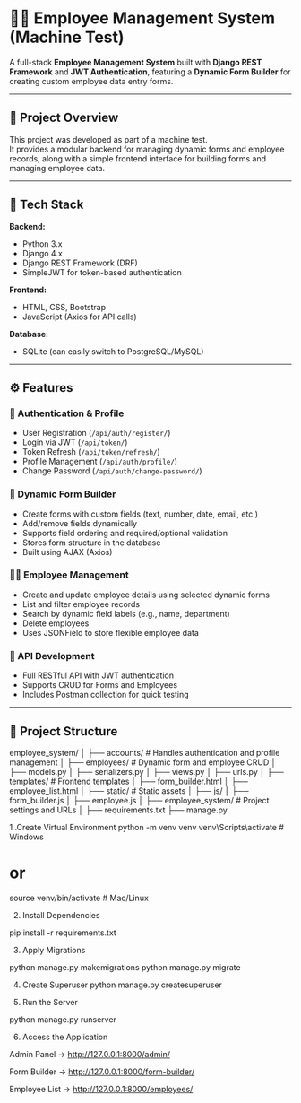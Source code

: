 # 🧑‍💼 Employee Management System (Machine Test)

A full-stack **Employee Management System** built with **Django REST Framework** and **JWT Authentication**, featuring a **Dynamic Form Builder** for creating custom employee data entry forms.

---

## 🚀 Project Overview

This project was developed as part of a machine test.  
It provides a modular backend for managing dynamic forms and employee records, along with a simple frontend interface for building forms and managing employee data.

---

## 🧰 Tech Stack

**Backend:**
- Python 3.x
- Django 4.x
- Django REST Framework (DRF)
- SimpleJWT for token-based authentication

**Frontend:**
- HTML, CSS, Bootstrap
- JavaScript (Axios for API calls)

**Database:**
- SQLite (can easily switch to PostgreSQL/MySQL)

---

## ⚙️ Features

### 🔐 Authentication & Profile
- User Registration (`/api/auth/register/`)
- Login via JWT (`/api/token/`)
- Token Refresh (`/api/token/refresh/`)
- Profile Management (`/api/auth/profile/`)
- Change Password (`/api/auth/change-password/`)

### 🧱 Dynamic Form Builder
- Create forms with custom fields (text, number, date, email, etc.)
- Add/remove fields dynamically
- Supports field ordering and required/optional validation
- Stores form structure in the database
- Built using AJAX (Axios)

### 👩‍💼 Employee Management
- Create and update employee details using selected dynamic forms
- List and filter employee records
- Search by dynamic field labels (e.g., name, department)
- Delete employees
- Uses JSONField to store flexible employee data

### 🧩 API Development
- Full RESTful API with JWT authentication
- Supports CRUD for Forms and Employees
- Includes Postman collection for quick testing

---

## 📁 Project Structure

employee_system/
│
├── accounts/ # Handles authentication and profile management
│
├── employees/ # Dynamic form and employee CRUD
│ ├── models.py
│ ├── serializers.py
│ ├── views.py
│ ├── urls.py
│
├── templates/ # Frontend templates
│ ├── form_builder.html
│ ├── employee_list.html
│
├── static/ # Static assets
│ ├── js/
│ ├── form_builder.js
│ ├── employee.js
│
├── employee_system/ # Project settings and URLs
│
├── requirements.txt
├── manage.py

1 .Create Virtual Environment
python -m venv venv
venv\Scripts\activate  # Windows
# or
source venv/bin/activate  # Mac/Linux


2. Install Dependencies

pip install -r requirements.txt


3. Apply Migrations

python manage.py makemigrations
python manage.py migrate

4. Create Superuser
python manage.py createsuperuser

5. Run the Server

python manage.py runserver

6. Access the Application

Admin Panel → http://127.0.0.1:8000/admin/

Form Builder → http://127.0.0.1:8000/form-builder/

Employee List → http://127.0.0.1:8000/employees/


